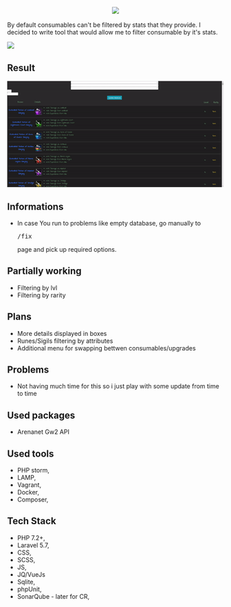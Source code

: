 <p align="center"><img src="https://guildwars2.staticwars.com/wp-content/themes/guildwars2.com-live/img/gw2-logo.a9bed23d.jpg"></p>

<p>By default consumables can't be filtered by stats that they provide. I decided to write tool that would allow me to filter consumable by it's stats.</p>

<img src="https://forum-en.gw2archive.eu/en/uploads/forum_attachment/file/165149/omnomberrybars.png" />

<h2>Result</h2>
<img src="https://github.com/Volmarg/gw2_consumable/blob/master/use-case2.gif?raw=true" />

<h2>Informations</h2>
<ul>
<li> In case You run to problems like empty database, go manually to <pre>/fix</pre> page and pick up required options.
</ul>

<h2>Partially working</h2>
<ul>
<li> Filtering by lvl</li>
<li> Filtering by rarity</li>
</ul>

<h2>Plans</h2>
<ul>
<li> More details displayed in boxes</li>
<li> Runes/Sigils filtering by attributes </li>
<li> Additional menu for swapping bettwen consumables/upgrades </li>
</ul>

<h2>Problems</h2>
<ul>
<li> Not having much time for this so i just play with some update from time to time </li>
</ul>



<h2>Used packages</h2>
<ul>
<li>Arenanet Gw2 API</li>
</ul>

<h2>Used tools</h2>
<ul>
<li>PHP storm,</li>
<li>LAMP,</li>
<li>Vagrant,</li>
<li>Docker,</li>
<li>Composer,</li>
</ul>

<h2>Tech Stack</h2>
<ul>
<li>PHP 7.2+,</li>
<li>Laravel 5.7,</li>
<li>CSS,</li>
<li>SCSS,</li>
<li>JS,</li>
<li>JQ/VueJs</li>
<li>Sqlite,</li>
<li>phpUnit,</li>
<li>SonarQube - later for CR,</li>
</ul>
